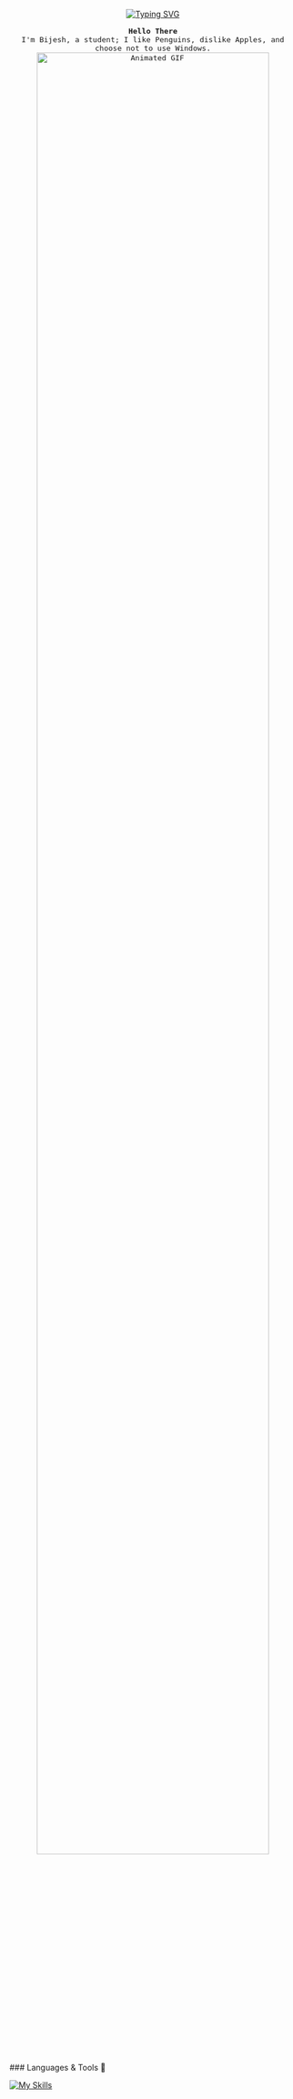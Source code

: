 <p align="center">
  <a href="https://git.io/typing-svg">
    <img src="https://readme-typing-svg.herokuapp.com?font=Fira+Code&pause=1000&random=false&width=435&lines=Complex+simplicity%3A+I+use+Linux." alt="Typing SVG" />
  </a>
    <p align="center" style="font-size:13px">
  <samp>
  <b>Hello There</b>
<br>
  I'm Bijesh, a student; I like Penguins, dislike Apples, and choose not to use Windows.
    <br>
    <img src="https://raw.githubusercontent.com/BIIJESH/BIIJESH/main/animated.gif" alt="Animated GIF" width="90%">
  </samp>
        </p>
</p>
### Languages & Tools 🧰

[![My Skills](https://skillicons.dev/icons?i=js,html,css,py,react,linux,git,github,neovim)]()
